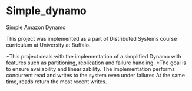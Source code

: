# Simple_dynamo
Simple Amazon Dynamo

This project was implemented as a part of Distributed Systems course curriculum at University at Buffalo.

*This project deals with the implementation of a simplified Dynamo with features such as partitioning, replication and failure handling.
*The goal is to ensure availability and linearizability. The implementation performs concurrent read and writes to the system even under failures.At the same time, reads return the most recent writes.
